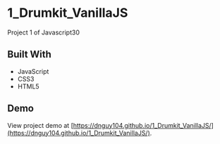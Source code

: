 # 1_Drumkit_VanillaJS
Project 1 of Javascript30

## Built With
* JavaScript
* CSS3
* HTML5


## Demo

View project demo at [https://dnguy104.github.io/1_Drumkit_VanillaJS/](https://dnguy104.github.io/1_Drumkit_VanillaJS/).
